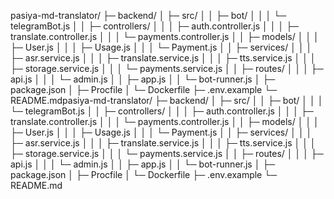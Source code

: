 pasiya-md-translator/
├─ backend/
│  ├─ src/
│  │  ├─ bot/
│  │  │  └─ telegramBot.js
│  │  ├─ controllers/
│  │  │  ├─ auth.controller.js
│  │  │  ├─ translate.controller.js
│  │  │  └─ payments.controller.js
│  │  ├─ models/
│  │  │  ├─ User.js
│  │  │  ├─ Usage.js
│  │  │  └─ Payment.js
│  │  ├─ services/
│  │  │  ├─ asr.service.js
│  │  │  ├─ translate.service.js
│  │  │  ├─ tts.service.js
│  │  │  ├─ storage.service.js
│  │  │  └─ payments.service.js
│  │  ├─ routes/
│  │  │  ├─ api.js
│  │  │  └─ admin.js
│  │  ├─ app.js
│  │  └─ bot-runner.js
│  ├─ package.json
│  ├─ Procfile
│  └─ Dockerfile
├─ .env.example
└─ README.mdpasiya-md-translator/
├─ backend/
│  ├─ src/
│  │  ├─ bot/
│  │  │  └─ telegramBot.js
│  │  ├─ controllers/
│  │  │  ├─ auth.controller.js
│  │  │  ├─ translate.controller.js
│  │  │  └─ payments.controller.js
│  │  ├─ models/
│  │  │  ├─ User.js
│  │  │  ├─ Usage.js
│  │  │  └─ Payment.js
│  │  ├─ services/
│  │  │  ├─ asr.service.js
│  │  │  ├─ translate.service.js
│  │  │  ├─ tts.service.js
│  │  │  ├─ storage.service.js
│  │  │  └─ payments.service.js
│  │  ├─ routes/
│  │  │  ├─ api.js
│  │  │  └─ admin.js
│  │  ├─ app.js
│  │  └─ bot-runner.js
│  ├─ package.json
│  ├─ Procfile
│  └─ Dockerfile
├─ .env.example
└─ README.md
